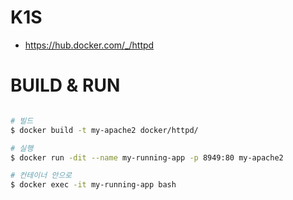 # K1S
- https://hub.docker.com/_/httpd

# BUILD & RUN
```bash

# 빌드
$ docker build -t my-apache2 docker/httpd/

# 실행
$ docker run -dit --name my-running-app -p 8949:80 my-apache2

# 컨테이너 안으로
$ docker exec -it my-running-app bash
```
